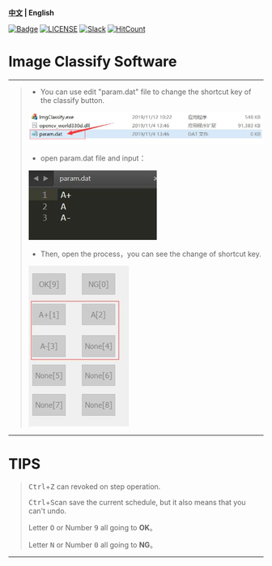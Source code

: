 **[中文](./ReadMe.md) | English**

[![Badge](https://img.shields.io/badge/link-996.icu-%23FF4D5B.svg?style=flat-square)](https://996.icu/#/zh_CN)
[![LICENSE](https://img.shields.io/badge/license-Anti%20996-blue.svg?style=flat-square)](https://github.com/996icu/996.ICU/blob/master/LICENSE)
[![Slack](https://img.shields.io/badge/slack-996icu-green.svg?style=flat-square)](https://join.slack.com/t/996icu/shared_invite/enQtNjI0MjEzMTUxNDI0LTkyMGViNmJiZjYwOWVlNzQ3NmQ4NTQyMDRiZTNmOWFkMzYxZWNmZGI0NDA4MWIwOGVhOThhMzc3NGQyMDBhZDc)
[![HitCount](http://hits.dwyl.io/996icu/996.ICU.svg)](http://hits.dwyl.io/996icu/996.ICU)

# Image Classify Software

------

> * You can use edit "param.dat" file to change the shortcut key of the classify button.
> 
> ![param_dst.jpg](imgs/param_dst.jpg)
>
> * open param.dat file and input：
>
> ![param.jpg](imgs/param.jpg)
>
> * Then, open the process，you can see the change of shortcut key.
>
> ![show.jpg](imgs/show.jpg)

------

# TIPS

> <kbd>Ctrl</kbd>+<kbd>Z</kbd> can revoked on step operation.
>
> <kbd>Ctrl</kbd>+<kbd>S</kbd>can save the current schedule, but it also means that you can't undo.
>
> Letter <kbd>O</kbd> or Number <kbd>9</kbd> all going to **OK**。
>
> Letter <kbd>N</kbd> or Number <kbd>0</kbd> all going to **NG**。

---